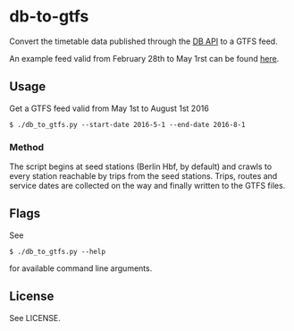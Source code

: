 # db-to-gtfs

Convert the timetable data published through the [DB API](http://data.deutschebahn.com/apis/fahrplan/) to a GTFS feed.

An example feed valid from February 28th to May 1rst can be found [here](http://patrickbrosi.de/de/dbgtfs).

## Usage

Get a GTFS feed valid from May 1st to August 1st 2016

    $ ./db_to_gtfs.py --start-date 2016-5-1 --end-date 2016-8-1

### Method

The script begins at seed stations (Berlin Hbf, by default) and crawls to every station reachable by trips from the seed stations. Trips, routes and service dates are collected on the way and finally written to the GTFS files.
    
## Flags
See

    $ ./db_to_gtfs.py --help
    
for available command line arguments.

## License

See LICENSE.
